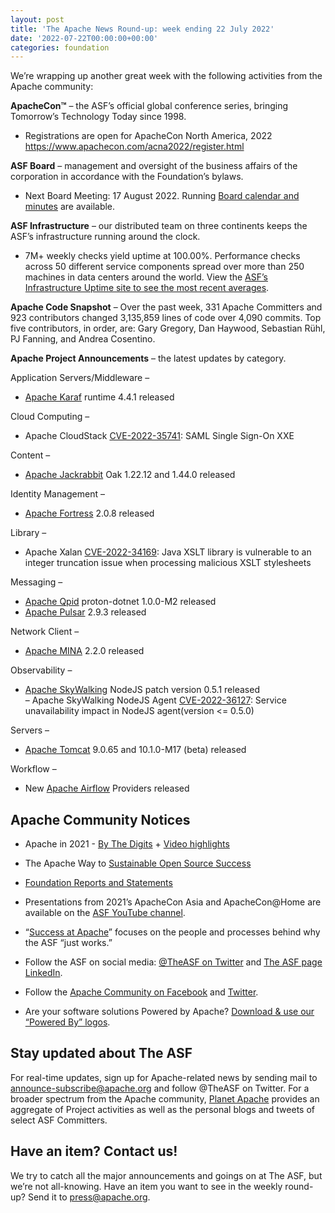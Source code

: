 ```yaml
---
layout: post
title: 'The Apache News Round-up: week ending 22 July 2022'
date: '2022-07-22T00:00:00+00:00'
categories: foundation
---
```

<p><span data-position="49" data-size="93">We’re wrapping up another great week with the following activities from the Apache community:</span></p><p class="part" data-startline="5" data-endline="5" data-position="144" data-size="0"><strong data-position="144" data-size="0"><span data-position="146" data-size="10">ApacheCon™</span></strong><span data-position="158" data-size="96"> – the ASF’s official global conference series, bringing Tomorrow’s Technology Today since 1998.</span></p><ul class="part" data-startline="6" data-endline="7"><li class="" data-startline="6" data-endline="7" data-position="258" data-size="0"><span data-position="258" data-size="57">Registrations are open for ApacheCon North America, 2022 </span><a href="https://www.apachecon.com/acna2022/register.html" target="_blank" rel="noopener"><span data-position="315" data-size="48">https://www.apachecon.com/acna2022/register.html</span></a></li></ul><p class="part" data-startline="8" data-endline="8" data-position="365" data-size="0"><strong data-position="365" data-size="0"><span data-position="367" data-size="9">ASF Board</span></strong><span data-position="378" data-size="114"> – management and oversight of the business affairs of the corporation in accordance with the Foundation’s bylaws.</span></p><ul class="part" data-startline="9" data-endline="10" data-original-title="" title=""><li class="" data-startline="9" data-endline="10" data-position="496" data-size="0"><span data-position="497" data-size="44">Next Board Meeting: 17 August 2022. Running </span><a href="https://apache.org/foundation/board/calendar.html" target="_blank" rel="noopener"><span data-position="541" data-size="26">Board calendar and minutes</span></a><span data-position="619" data-size="15"> are available.</span></li></ul><p class="part" data-startline="11" data-endline="11" data-position="636" data-size="0"><strong data-position="636" data-size="0"><span data-position="638" data-size="18">ASF Infrastructure</span></strong><span data-position="658" data-size="100"> – our distributed team on three continents keeps the ASF’s infrastructure running around the clock.</span></p><ul class="part" data-startline="12" data-endline="13"><li class="" data-startline="12" data-endline="13" data-position="762" data-size="0"><span data-position="763" data-size="179">7M+
 weekly checks yield uptime at 100.00%. Performance checks across 50 
different service components spread over more than 250 machines in data 
centers around the world. View the </span><a href="http://www.apache.org/uptime/" target="_blank" rel="noopener"><span data-position="942" data-size="64">ASF’s Infrastructure Uptime site to see the most recent averages</span></a><span data-position="1038" data-size="1">.</span></li></ul><p class="part" data-startline="14" data-endline="14" data-position="1041" data-size="0"><strong data-position="1041" data-size="0"><span data-position="1043" data-size="20">Apache Code Snapshot</span></strong><span data-position="1065" data-size="233">
 – Over the past week, 331 Apache Committers and 923 contributors 
changed 3,135,859 lines of code over 4,090 commits. Top five 
contributors, in order, are: Gary Gregory, Dan Haywood, Sebastian Rühl,
 PJ Fanning, and Andrea Cosentino.</span></p><p class="part" data-startline="16" data-endline="16" data-position="1300" data-size="0"><strong data-position="1300" data-size="0"><span data-position="1302" data-size="28">Apache Project Announcements</span></strong><span data-position="1332" data-size="34"> – the latest updates by category.</span></p><p class="part" data-startline="18" data-endline="18" data-position="1368" data-size="0"><span data-position="1368" data-size="33">Application Servers/Middleware –</span></p><ul class="part" data-startline="19" data-endline="20"><li class="" data-startline="19" data-endline="20" data-position="1405" data-size="0"><a href="https://karaf.apache.org" target="_blank" rel="noopener"><span data-position="1406" data-size="12">Apache Karaf</span></a><span data-position="1445" data-size="23"> runtime 4.4.1 released</span></li></ul><p class="part" data-startline="21" data-endline="21" data-position="1470" data-size="0"><span data-position="1470" data-size="18">Cloud Computing –</span></p><ul class="part" data-startline="22" data-endline="23"><li class="" data-startline="22" data-endline="23" data-position="1492" data-size="0"><span data-position="1493" data-size="18">Apache CloudStack </span><a href="https://s.apache.org/izo7r" target="_blank" rel="noopener"><span data-position="1511" data-size="14">CVE-2022-35741</span></a><span data-position="1554" data-size="25">: SAML Single Sign-On XXE</span></li></ul><p class="part" data-startline="24" data-endline="24" data-position="1582" data-size="0"><span data-position="1582" data-size="10">Content –</span></p><ul class="part" data-startline="25" data-endline="26"><li class="" data-startline="25" data-endline="26" data-position="1596" data-size="0"><a href="http://jackrabbit.apache.org" target="_blank" rel="noopener"><span data-position="1597" data-size="17">Apache Jackrabbit</span></a><span data-position="1645" data-size="32"> Oak 1.22.12 and 1.44.0 released</span></li></ul><p class="part" data-startline="27" data-endline="27" data-position="1679" data-size="0"><span data-position="1679" data-size="22">Identity Management –</span></p><ul class="part" data-startline="28" data-endline="29"><li class="" data-startline="28" data-endline="29" data-position="1705" data-size="0"><a href="http://directory.apache.org/fortress/" target="_blank" rel="noopener"><span data-position="1706" data-size="15">Apache Fortress</span></a><span data-position="1761" data-size="15"> 2.0.8 released</span></li></ul><p class="part" data-startline="30" data-endline="30" data-position="1779" data-size="0"><span data-position="1779" data-size="10">Library –</span></p><ul class="part" data-startline="31" data-endline="32"><li class="" data-startline="31" data-endline="32" data-position="1793" data-size="0"><span data-position="1794" data-size="13">Apache Xalan </span><a href="https://s.apache.org/ecn37" target="_blank" rel="noopener"><span data-position="1807" data-size="14">CVE-2022-34169</span></a><span data-position="1850" data-size="107">: Java XSLT library is vulnerable to an integer truncation issue when processing malicious XSLT stylesheets</span></li></ul><p class="part" data-startline="33" data-endline="33" data-position="1959" data-size="0"><span data-position="1959" data-size="12">Messaging –</span></p><ul class="part in-view" data-startline="34" data-endline="36"><li class="" data-startline="34" data-endline="34" data-position="1975" data-size="0"><a href="http://qpid.apache.org" target="_blank" rel="noopener"><span data-position="1976" data-size="11">Apache Qpid</span></a><span data-position="2012" data-size="32"> proton-dotnet 1.0.0-M2 released</span></li><li class="" data-startline="35" data-endline="36" data-position="2048" data-size="0"><a href="https://pulsar.apache.org" target="_blank" rel="noopener"><span data-position="2049" data-size="13">Apache Pulsar</span></a><span data-position="2090" data-size="15"> 2.9.3 released</span></li></ul><p class="part in-view" data-startline="37" data-endline="37" data-position="2107" data-size="0"><span data-position="2107" data-size="17">Network Client –</span></p><ul class="part in-view" data-startline="38" data-endline="39"><li class="" data-startline="38" data-endline="39" data-position="2128" data-size="0"><a href="https://mina.apache.org" target="_blank" rel="noopener"><span data-position="2129" data-size="11">Apache MINA</span></a><span data-position="2166" data-size="15"> 2.2.0 released</span></li></ul><p class="part in-view" data-startline="40" data-endline="40" data-position="2183" data-size="0"><span data-position="2183" data-size="16">Observability –</span></p><ul class="part in-view" data-startline="41" data-endline="43"><li class="" data-startline="41" data-endline="43" data-position="2203" data-size="0"><a href="https://skywalking.apache.org" target="_blank" rel="noopener"><span data-position="2204" data-size="17">Apache SkyWalking</span></a><span data-position="2253" data-size="36"> NodeJS patch version 0.5.1 released</span><br>
<span data-position="2291" data-size="34">– Apache SkyWalking NodeJS Agent </span><a href="https://s.apache.org/xe6wk" target="_blank" rel="noopener"><span data-position="2325" data-size="14">CVE-2022-36127</span></a><span data-position="2368" data-size="65">: Service unavailability impact in NodeJS agent(version &lt;= 0.5.0)</span></li></ul><p class="part in-view" data-startline="44" data-endline="44" data-position="2436" data-size="0"><span data-position="2436" data-size="10">Servers –</span></p><ul class="part in-view" data-startline="45" data-endline="46"><li class="" data-startline="45" data-endline="46" data-position="2450" data-size="0"><a href="http://tomcat.apache.org" target="_blank" rel="noopener"><span data-position="2451" data-size="13">Apache Tomcat</span></a><span data-position="2491" data-size="38"> 9.0.65 and 10.1.0-M17 (beta) released</span></li></ul><p class="part in-view" data-startline="47" data-endline="47" data-position="2531" data-size="0"><span data-position="2531" data-size="11">Workflow –</span></p><ul class="part in-view" data-startline="48" data-endline="49"><li class="" data-startline="48" data-endline="49" data-position="2546" data-size="0"><span data-position="2547" data-size="4">New </span><a href="https://airflow.apache.org" target="_blank" rel="noopener"><span data-position="2551" data-size="14">Apache Airflow</span></a><span data-position="2594" data-size="19"> Providers released</span></li></ul><h2 class="part in-view" data-startline="50" data-endline="50" id="Apache-Community-Notices" data-id="Apache-Community-Notices"><a class="anchor hidden-xs" href="https://hackmd.io/qa6lbuNISa2Nf9-hSGAmpw#Apache-Community-Notices" title="Apache-Community-Notices"></a></h2><h2 class="part in-view" data-startline="50" data-endline="50" id="Apache-Community-Notices" data-id="Apache-Community-Notices"><span data-position="2619" data-size="24">Apache Community Notices</span></h2><ul class="part in-view" data-startline="52" data-endline="66"><li class="" data-startline="52" data-endline="53" data-position="2648" data-size="0">
<p data-position="2645" data-size="0"><span data-position="2649" data-size="17">Apache in 2021 - </span><a href="https://s.apache.org/Apache2021Digits" target="_blank" rel="noopener"><span data-position="2666" data-size="13">By The Digits</span></a><span data-position="2720" data-size="3"> + </span><a href="https://youtu.be/GU0SV_2tWkU" target="_blank" rel="noopener"><span data-position="2723" data-size="16">Video highlights</span></a></p>
</li><li class="" data-startline="54" data-endline="55" data-position="2776" data-size="0">
<p data-position="2773" data-size="0"><span data-position="2777" data-size="18">The Apache Way to </span><a href="https://s.apache.org/GhnI" target="_blank" rel="noopener"><span data-position="2795" data-size="31">Sustainable Open Source Success</span></a></p>
</li><li class="" data-startline="56" data-endline="57" data-position="2860" data-size="0">
<p data-position="2857" data-size="0"><a href="http://www.apache.org/foundation/reports.html" target="_blank" rel="noopener"><span data-position="2861" data-size="33">Foundation Reports and Statements</span></a></p>
</li><li class="" data-startline="58" data-endline="59" data-position="2947" data-size="0">
<p data-position="2944" data-size="0"><span data-position="2947" data-size="81">Presentations from 2021’s ApacheCon Asia and ApacheCon@Home are available on the </span><a href="https://www.youtube.com/c/TheApacheFoundation/" target="_blank" rel="noopener"><span data-position="3029" data-size="19">ASF YouTube channel</span></a><span data-position="3097" data-size="1">.</span></p>
</li><li class="" data-startline="60" data-endline="61" data-position="3103" data-size="0">
<p data-position="3100" data-size="0"><span data-position="3104" data-size="1">“</span><a href="https://blogs.apache.org/foundation/category/SuccessAtApache" target="_blank" rel="noopener"><span data-position="3105" data-size="17">Success at Apache</span></a><span data-position="3185" data-size="70">” focuses on the people and processes behind why the ASF “just works.”</span></p>
</li><li class="" data-startline="62" data-endline="63" data-position="3261" data-size="0">
<p data-position="3258" data-size="0"><span data-position="3262" data-size="32">Follow the ASF on social media: </span><a href="https://twitter.com/TheASF" target="_blank" rel="noopener"><span data-position="3294" data-size="18">@TheASF on Twitter</span></a><span data-position="3342" data-size="5"> and </span><a href="https://www.linkedin.com/company/the-apache-software-foundation" target="_blank" rel="noopener"><span data-position="3347" data-size="21">The ASF page LinkedIn</span></a><span data-position="3434" data-size="1">.</span></p>
</li><li class="" data-startline="64" data-endline="64" data-position="3441" data-size="0">
<p data-position="3438" data-size="0"><span data-position="3442" data-size="11">Follow the </span><a href="https://www.facebook.com/ApacheSoftwareFoundation/" target="_blank" rel="noopener"><span data-position="3453" data-size="28">Apache Community on Facebook</span></a><span data-position="3535" data-size="5"> and </span><a href="https://twitter.com/ApacheCommunity" target="_blank" rel="noopener"><span data-position="3540" data-size="7">Twitter</span></a><span data-position="3585" data-size="1">.</span></p>
</li><li class="" data-startline="65" data-endline="66" data-position="3591" data-size="0">
<p data-position="3588" data-size="0"><span data-position="3592" data-size="47">Are your software solutions Powered by Apache? </span><a href="http://www.apache.org/foundation/press/kit/#poweredby" target="_blank" rel="noopener"><span data-position="3639" data-size="37">Download &amp; use our “Powered By” logos</span></a><span data-position="3732" data-size="1">.</span></p>
</li></ul><h2 class="part in-view" data-startline="67" data-endline="67" id="Stay-updated-about-The-ASF" data-id="Stay-updated-about-The-ASF"><a class="anchor hidden-xs" href="https://hackmd.io/qa6lbuNISa2Nf9-hSGAmpw#Stay-updated-about-The-ASF" title="Stay-updated-about-The-ASF"></a></h2><h2 class="part in-view" data-startline="67" data-endline="67" id="Stay-updated-about-The-ASF" data-id="Stay-updated-about-The-ASF"><span data-position="3735" data-size="26">Stay updated about The ASF</span></h2><p class="part in-view" data-startline="69" data-endline="69" data-position="3766" data-size="0"><span data-position="3763" data-size="74">For real-time updates, sign up for Apache-related news by sending mail to </span><a href="mailto:announce-subscribe@apache.org" target="_blank" rel="noopener"><span data-position="3837" data-size="29">announce-subscribe@apache.org</span></a><span data-position="3866" data-size="82"> and follow @TheASF on Twitter. For a broader spectrum from the Apache community, </span><a href="https://twitter.com/PlanetApache" target="_blank" rel="noopener"><span data-position="3949" data-size="13">Planet Apache</span></a><span data-position="3997" data-size="111"> provides an aggregate of Project activities as well as the personal blogs and tweets of select ASF Committers.</span></p><h2 class="part in-view" data-startline="71" data-endline="71" id="Have-an-item-Contact-us" data-id="Have-an-item-Contact-us"><a class="anchor hidden-xs" href="https://hackmd.io/qa6lbuNISa2Nf9-hSGAmpw#Have-an-item-Contact-us" title="Have-an-item-Contact-us"></a></h2><h2 class="part in-view" data-startline="71" data-endline="71" id="Have-an-item-Contact-us" data-id="Have-an-item-Contact-us"><span data-position="4113" data-size="25">Have an item? Contact us!</span></h2><p class="part in-view" data-startline="73" data-endline="73" data-position="4143" data-size="0"><span data-position="4140" data-size="161">We
 try to catch all the major announcements and goings on at The ASF, but 
we’re not all-knowing. Have an item you want to see in the weekly 
round-up? Send it to </span><a href="mailto:press@apache.org" target="_blank" rel="noopener"><span data-position="4301" data-size="16">press@apache.org</span></a><span data-position="4317" data-size="1">.</span></p>

